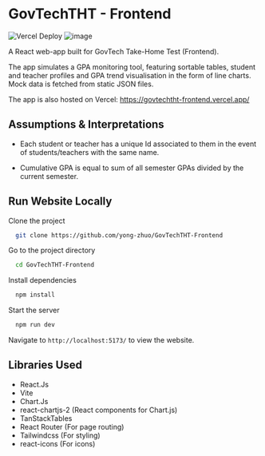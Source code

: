 # GovTechTHT - Frontend

![Vercel Deploy](https://deploy-badge.vercel.app/vercel/govtechtht-frontend)
![image](https://github.com/user-attachments/assets/c64898eb-1cce-4822-b117-89f15ec8f791)

A React web-app built for GovTech Take-Home Test (Frontend).

The app simulates a GPA monitoring tool, featuring sortable tables, student and teacher profiles and GPA trend visualisation in the form of line charts. Mock data is fetched from static JSON files.

The app is also hosted on Vercel: https://govtechtht-frontend.vercel.app/


## Assumptions & Interpretations

* Each student or teacher has a unique Id associated to them in the event of students/teachers with the same name.

* Cumulative GPA is equal to sum of all semester GPAs divided by the current semester.


## Run Website Locally

Clone the project

```bash
  git clone https://github.com/yong-zhuo/GovTechTHT-Frontend
```

Go to the project directory

```bash
  cd GovTechTHT-Frontend
```

Install dependencies

```bash
  npm install
```

Start the server

```bash
  npm run dev
```
Navigate to `http://localhost:5173/` to view the website.


## Libraries Used

- React.Js
- Vite
- Chart.Js
- react-chartjs-2 (React components for Chart.js)
- TanStackTables
- React Router (For page routing)
- Tailwindcss (For styling)
- react-icons (For icons)
